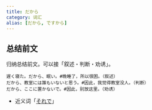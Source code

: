 ```yaml
---
title: だから
category: 词汇
alias: [だから, ですから]
---
```


## 总结前文

归纳总结前文。可以接「叙述・判断・劝诱」。

```example
遅く寝た。だから、眠い。#晚睡了，所以很困。（叙述）
だから、教室には誰もいないと思う。#因此，我觉得教室没人。（判断）
だから、ここに置かないで。#因此，别放这里。（劝诱）
```

- 近义词「[それで](sorede#总结前文)」
